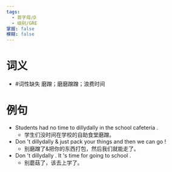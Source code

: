 ```yaml
---
tags:
  - 首字母/D
  - 级别/GRE
掌握: false
模糊: false
---
```

# 词义
- #词性缺失 磨蹭；磨磨蹭蹭；浪费时间
# 例句
- Students had no time to dillydally in the school cafeteria .
	- 学生们没时间在学校的自助食堂磨蹭。
- Don 't dillydally & just pack your things and then we can go !
	- 别磨蹭了&把你的东西打包，然后我们就能走了。
- Don 't dillydally . It 's time for going to school .
	- 别蘑菇了，该去上学了。
